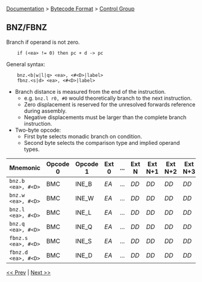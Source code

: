 [Documentation](../../README.md) > [Bytecode Format](../README.md) > [Control Group](../InstructionsControl.md)

## BNZ/FBNZ

Branch if operand is not zero.

        if (<ea> != 0) then pc + d -> pc

General syntax:

        bnz.<b|w|l|q> <ea>, <#<D>|label>
        fbnz.<s|d> <ea>, <#<D>|label>

* Branch distance is measured from the end of the instruction.
    - e.g. `bnz.l r0, #0` would theoretically branch to the next instruction.
    - Zero displacement is reserved for the unresolved forwards reference during assembly.
    - Negative displacements must be larger than the complete branch instruction.
* Two-byte opcode:
    - First byte selects monadic branch on condition.
    - Second byte selects the comparison type and implied operand types.

| Mnemonic | Opcode 0 | Opcode 1 | Ext 0 | ... | Ext N | Ext N+1 | Ext N+2 | Ext N+3 |
| - | - | - | - | - | - | - | - | - |
| `bnz.b <ea>, #<D>` | BMC | INE_B | *EA* | ... | *DD* | *DD* | *DD* | *DD* |
| `bnz.w <ea>, #<D>` | BMC | INE_W | *EA* | ... | *DD* | *DD* | *DD* | *DD* |
| `bnz.l <ea>, #<D>` | BMC | INE_L | *EA* | ... | *DD* | *DD* | *DD* | *DD* |
| `bnz.q <ea>, #<D>` | BMC | INE_Q | *EA* | ... | *DD* | *DD* | *DD* | *DD* |
| `fbnz.s <ea>, #<D>` | BMC | INE_S | *EA* | ... | *DD* | *DD* | *DD* | *DD* |
| `fbnz.d <ea>, #<D>` | BMC | INE_D | *EA* | ... | *DD* | *DD* | *DD* | *DD* |

[<< Prev](./c_07.md) | [Next >>](./c_09.md)
